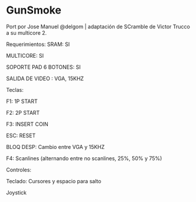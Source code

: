 # GunSmoke

Port por Jose Manuel @delgom | adaptación de SCramble de Victor Trucco a su multicore 2.

Requerimientos:
SRAM: SI

MULTICORE: SI

SOPORTE PAD 6 BOTONES: SI

SALIDA DE VIDEO : VGA, 15KHZ

Teclas:

F1: 1P START

F2: 2P START

F3: INSERT COIN

ESC: RESET

BLOQ DESP: Cambio entre VGA y 15KHZ

F4: Scanlines (alternando entre no scanlines, 25%, 50% y 75%)

Controles:

Teclado: Cursores y espacio para salto

Joystick
